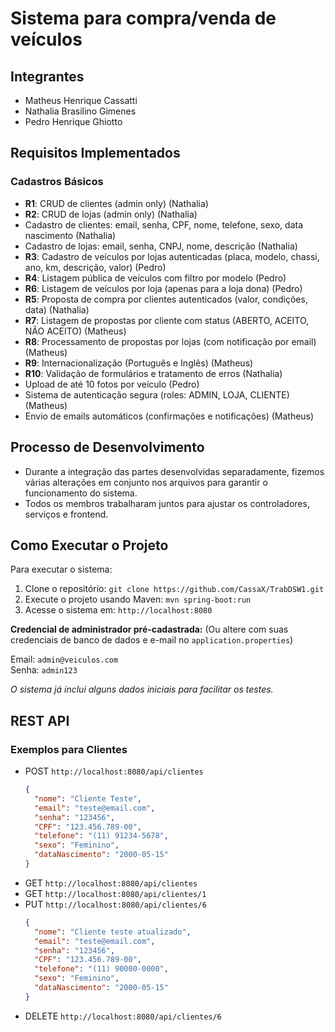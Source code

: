 # Sistema para compra/venda de veículos

## Integrantes
- Matheus Henrique Cassatti
- Nathalia Brasilino Gimenes
- Pedro Henrique Ghiotto

## Requisitos Implementados
### Cadastros Básicos
-  **R1**: CRUD de clientes (admin only) (Nathalia)
-  **R2**: CRUD de lojas (admin only) (Nathalia)
-  Cadastro de clientes: email, senha, CPF, nome, telefone, sexo, data nascimento (Nathalia)
-  Cadastro de lojas: email, senha, CNPJ, nome, descrição (Nathalia)
-  **R3**: Cadastro de veículos por lojas autenticadas (placa, modelo, chassi, ano, km, descrição, valor) (Pedro)
-  **R4**: Listagem pública de veículos com filtro por modelo (Pedro)
-  **R6**: Listagem de veículos por loja (apenas para a loja dona) (Pedro)
-  **R5**: Proposta de compra por clientes autenticados (valor, condições, data) (Nathalia)
-  **R7**: Listagem de propostas por cliente com status (ABERTO, ACEITO, NÃO ACEITO) (Matheus)
-  **R8**: Processamento de propostas por lojas (com notificação por email) (Matheus)
-  **R9**: Internacionalização (Português e Inglês) (Matheus)
-  **R10**: Validação de formulários e tratamento de erros (Nathalia)
-  Upload de até 10 fotos por veículo (Pedro)
-  Sistema de autenticação segura (roles: ADMIN, LOJA, CLIENTE) (Matheus)
-  Envio de emails automáticos (confirmações e notificações) (Matheus)

## Processo de Desenvolvimento
- Durante a integração das partes desenvolvidas separadamente, fizemos várias alterações em conjunto nos arquivos para garantir o funcionamento do sistema. 
- Todos os membros trabalharam juntos para ajustar os controladores, serviços e frontend.

## Como Executar o Projeto
Para executar o sistema:

1. Clone o repositório: `git clone https://github.com/CassaX/TrabDSW1.git`
2. Execute o projeto usando Maven: `mvn spring-boot:run`
3. Acesse o sistema em: `http://localhost:8080`

**Credencial de administrador pré-cadastrada:** (Ou altere com suas credenciais de banco de dados e e-mail no `application.properties`)

Email: `admin@veiculos.com`  
Senha: `admin123`

*O sistema já inclui alguns dados iniciais para facilitar os testes.*

## REST API
### Exemplos para Clientes
- POST `http://localhost:8080/api/clientes`
  ``` json
  {
    "nome": "Cliente Teste",
    "email": "teste@email.com",
    "senha": "123456",
    "CPF": "123.456.789-00",
    "telefone": "(11) 91234-5678",
    "sexo": "Feminino",
    "dataNascimento": "2000-05-15"
  }

- GET `http://localhost:8080/api/clientes`
- GET `http://localhost:8080/api/clientes/1`
- PUT `http://localhost:8080/api/clientes/6`
  ``` json
  {
    "nome": "Cliente teste atualizado",
    "email": "teste@email.com",
    "senha": "123456",
    "CPF": "123.456.789-00",
    "telefone": "(11) 90000-0000",
    "sexo": "Feminino",
    "dataNascimento": "2000-05-15"
  }
- DELETE `http://localhost:8080/api/clientes/6`
